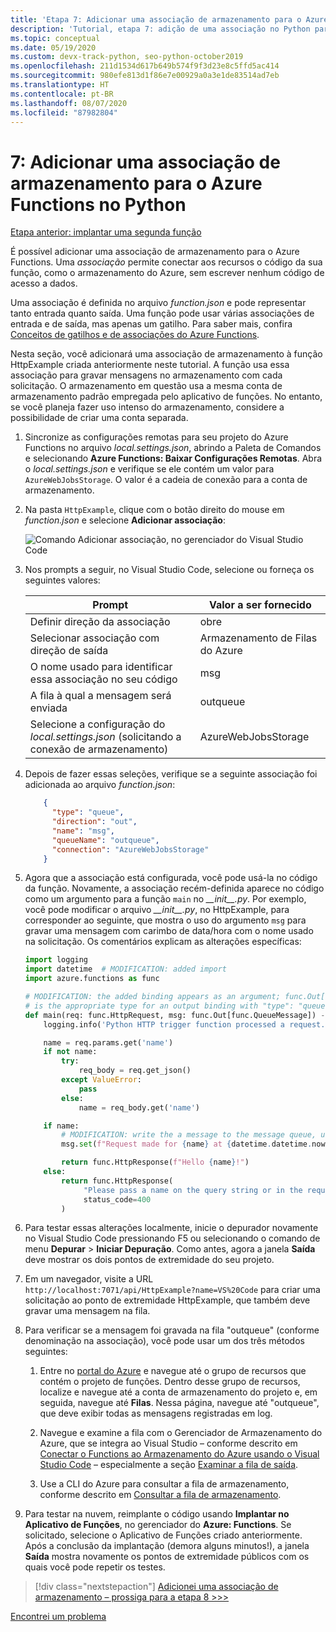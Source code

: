 ```yaml
---
title: 'Etapa 7: Adicionar uma associação de armazenamento para o Azure Functions no Python com o VS Code'
description: 'Tutorial, etapa 7: adição de uma associação no Python para gravar mensagens no armazenamento do Azure.'
ms.topic: conceptual
ms.date: 05/19/2020
ms.custom: devx-track-python, seo-python-october2019
ms.openlocfilehash: 211d1534d617b649b574f9f3d23e8c5ffd5ac414
ms.sourcegitcommit: 980efe813d1f86e7e00929a0a3e1de83514ad7eb
ms.translationtype: HT
ms.contentlocale: pt-BR
ms.lasthandoff: 08/07/2020
ms.locfileid: "87982804"
---
```

# <a name="7-add-a-storage-binding-for-azure-functions-in-python"></a>7: Adicionar uma associação de armazenamento para o Azure Functions no Python

[Etapa anterior: implantar uma segunda função](tutorial-vs-code-serverless-python-06.md)

É possível adicionar uma associação de armazenamento para o Azure Functions. Uma _associação_ permite conectar aos recursos o código da sua função, como o armazenamento do Azure, sem escrever nenhum código de acesso a dados.

Uma associação é definida no arquivo *function.json* e pode representar tanto entrada quanto saída. Uma função pode usar várias associações de entrada e de saída, mas apenas um gatilho. Para saber mais, confira [Conceitos de gatilhos e de associações do Azure Functions](/azure/azure-functions/functions-triggers-bindings).

Nesta seção, você adicionará uma associação de armazenamento à função HttpExample criada anteriormente neste tutorial. A função usa essa associação para gravar mensagens no armazenamento com cada solicitação. O armazenamento em questão usa a mesma conta de armazenamento padrão empregada pelo aplicativo de funções. No entanto, se você planeja fazer uso intenso do armazenamento, considere a possibilidade de criar uma conta separada.

1. Sincronize as configurações remotas para seu projeto do Azure Functions no arquivo *local.settings.json*, abrindo a Paleta de Comandos e selecionando **Azure Functions: Baixar Configurações Remotas**. Abra o *local.settings.json* e verifique se ele contém um valor para `AzureWebJobsStorage`. O valor é a cadeia de conexão para a conta de armazenamento.

1. Na pasta `HttpExample`, clique com o botão direito do mouse em *function.json* e selecione **Adicionar associação**:

    ![Comando Adicionar associação, no gerenciador do Visual Studio Code](media/tutorial-vs-code-serverless-python/add-binding-command-to-azure-functions-in-visual-studio-code.png)

1. Nos prompts a seguir, no Visual Studio Code, selecione ou forneça os seguintes valores:

    | Prompt | Valor a ser fornecido |
    | --- | --- |
    | Definir direção da associação | obre |
    | Selecionar associação com direção de saída | Armazenamento de Filas do Azure |
    | O nome usado para identificar essa associação no seu código | msg |
    | A fila à qual a mensagem será enviada | outqueue |
    | Selecione a configuração do *local.settings.json* (solicitando a conexão de armazenamento) | AzureWebJobsStorage |

1. Depois de fazer essas seleções, verifique se a seguinte associação foi adicionada ao arquivo *function.json*:

    ```json
        {
          "type": "queue",
          "direction": "out",
          "name": "msg",
          "queueName": "outqueue",
          "connection": "AzureWebJobsStorage"
        }
    ```

1. Agora que a associação está configurada, você pode usá-la no código da função. Novamente, a associação recém-definida aparece no código como um argumento para a função `main` no *\_\_init\_\_.py*. Por exemplo, você pode modificar o arquivo *\_\_init\_\_.py*, no HttpExample, para corresponder ao seguinte, que mostra o uso do argumento `msg` para gravar uma mensagem com carimbo de data/hora com o nome usado na solicitação. Os comentários explicam as alterações específicas:

    ```python
    import logging
    import datetime  # MODIFICATION: added import
    import azure.functions as func

    # MODIFICATION: the added binding appears as an argument; func.Out[func.QueueMessage]
    # is the appropriate type for an output binding with "type": "queue" (in function.json).
    def main(req: func.HttpRequest, msg: func.Out[func.QueueMessage]) -> func.HttpResponse:
        logging.info('Python HTTP trigger function processed a request.')

        name = req.params.get('name')
        if not name:
            try:
                req_body = req.get_json()
            except ValueError:
                pass
            else:
                name = req_body.get('name')

        if name:
            # MODIFICATION: write the a message to the message queue, using msg.set
            msg.set(f"Request made for {name} at {datetime.datetime.now()}")

            return func.HttpResponse(f"Hello {name}!")
        else:
            return func.HttpResponse(
                 "Please pass a name on the query string or in the request body",
                 status_code=400
            )
    ```

1. Para testar essas alterações localmente, inicie o depurador novamente no Visual Studio Code pressionando F5 ou selecionando o comando de menu **Depurar** > **Iniciar Depuração**. Como antes, agora a janela **Saída** deve mostrar os dois pontos de extremidade do seu projeto.

1. Em um navegador, visite a URL `http://localhost:7071/api/HttpExample?name=VS%20Code` para criar uma solicitação ao ponto de extremidade HttpExample, que também deve gravar uma mensagem na fila.

1. Para verificar se a mensagem foi gravada na fila "outqueue" (conforme denominação na associação), você pode usar um dos três métodos seguintes:

    1. Entre no [portal do Azure](https://portal.azure.com) e navegue até o grupo de recursos que contém o projeto de funções. Dentro desse grupo de recursos, localize e navegue até a conta de armazenamento do projeto e, em seguida, navegue até **Filas**. Nessa página, navegue até "outqueue", que deve exibir todas as mensagens registradas em log.

    1. Navegue e examine a fila com o Gerenciador de Armazenamento do Azure, que se integra ao Visual Studio – conforme descrito em [Conectar o Functions ao Armazenamento do Azure usando o Visual Studio Code](/azure/azure-functions/functions-add-output-binding-storage-queue-vs-code) – especialmente a seção [Examinar a fila de saída](/azure/azure-functions/functions-add-output-binding-storage-queue-vs-code#examine-the-output-queue).

    1. Use a CLI do Azure para consultar a fila de armazenamento, conforme descrito em [Consultar a fila de armazenamento](/azure/azure-functions/functions-add-output-binding-storage-queue-cli?pivots=programming-language-python).

1. Para testar na nuvem, reimplante o código usando **Implantar no Aplicativo de Funções**, no gerenciador do **Azure: Functions**. Se solicitado, selecione o Aplicativo de Funções criado anteriormente. Após a conclusão da implantação (demora alguns minutos!), a janela **Saída** mostra novamente os pontos de extremidade públicos com os quais você pode repetir os testes.

> [!div class="nextstepaction"]
> [Adicionei uma associação de armazenamento – prossiga para a etapa 8 >>>](tutorial-vs-code-serverless-python-08.md)

[Encontrei um problema](https://www.research.net/r/PWZWZ52?tutorial=python-functions-extension&step=07-storage-binding)
